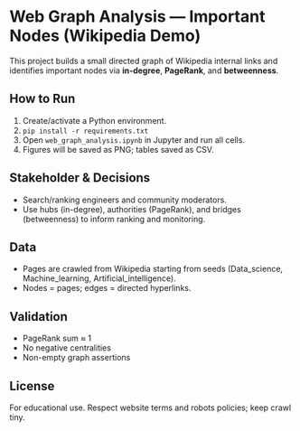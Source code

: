 # Web Graph Analysis — Important Nodes (Wikipedia Demo)

This project builds a small directed graph of Wikipedia internal links and identifies important nodes via **in-degree**, **PageRank**, and **betweenness**.

## How to Run
1. Create/activate a Python environment.
2. `pip install -r requirements.txt`
3. Open `web_graph_analysis.ipynb` in Jupyter and run all cells.
4. Figures will be saved as PNG; tables saved as CSV.

## Stakeholder & Decisions
- Search/ranking engineers and community moderators.
- Use hubs (in-degree), authorities (PageRank), and bridges (betweenness) to inform ranking and monitoring.

## Data
- Pages are crawled from Wikipedia starting from seeds (Data_science, Machine_learning, Artificial_intelligence).
- Nodes = pages; edges = directed hyperlinks.

## Validation
- PageRank sum ≈ 1
- No negative centralities
- Non-empty graph assertions

## License
For educational use. Respect website terms and robots policies; keep crawl tiny.